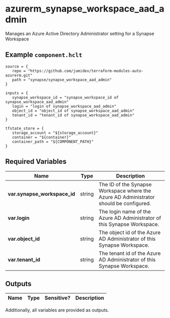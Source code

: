 # azurerm_synapse_workspace_aad_admin

Manages an Azure Active Directory Administrator setting for a Synapse Workspace

## Example `component.hclt`

```hcl
source = {
   repo = "https://github.com/jumidev/terraform-modules-auto-azurerm.git" 
   path = "synapse/synapse_workspace_aad_admin" 
}

inputs = {
   synapse_workspace_id = "synapse_workspace_id of synapse_workspace_aad_admin" 
   login = "login of synapse_workspace_aad_admin" 
   object_id = "object_id of synapse_workspace_aad_admin" 
   tenant_id = "tenant_id of synapse_workspace_aad_admin" 
}

tfstate_store = {
   storage_account = "${storage_account}" 
   container = "${container}" 
   container_path = "${COMPONENT_PATH}" 
}

```

## Required Variables

| Name | Type |  Description |
| ---- | --------- |  ----------- |
| **var.synapse_workspace_id** | string |  The ID of the Synapse Workspace where the Azure AD Administrator should be configured. | 
| **var.login** | string |  The login name of the Azure AD Administrator of this Synapse Workspace. | 
| **var.object_id** | string |  The object id of the Azure AD Administrator of this Synapse Workspace. | 
| **var.tenant_id** | string |  The tenant id of the Azure AD Administrator of this Synapse Workspace. | 



## Outputs

| Name | Type | Sensitive? | Description |
| ---- | ---- | --------- | --------- |

Additionally, all variables are provided as outputs.
